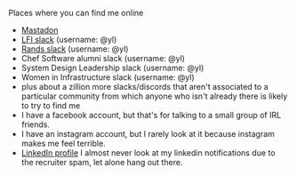 Places where you can find me online

* [Mastadon](https://mastodon.social/@yvonnezlam)
* [LFI slack](https://github.com/norajones/LFI-Slack) (username: @yl)
* [Rands slack](https://randsinrepose.com/welcome-to-rands-leadership-slack/) (username: @yl)
* Chef Software alumni slack (username: @yl)
* System Design Leadership slack (username: @yl)
* Women in Infrastructure slack (username: @yl)
* plus about a zillion more slacks/discords that aren't associated to a particular community from which anyone who isn't already there is likely to try to find me
* I have a facebook account, but that's for talking to a small group of IRL friends.
* I have an instagram account, but I rarely look at it because instagram makes me feel terrible.
* [LinkedIn profile](https://www.linkedin.com/in/yvonne-lam-82446b/) I almost never look at my linkedin notifications due to the recruiter spam, let alone hang out there.
